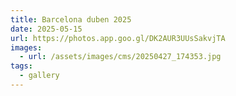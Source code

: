 ```yaml
---
title: Barcelona duben 2025
date: 2025-05-15
url: https://photos.app.goo.gl/DK2AUR3UUsSakvjTA
images:
  - url: /assets/images/cms/20250427_174353.jpg
tags:
  - gallery
---
```

